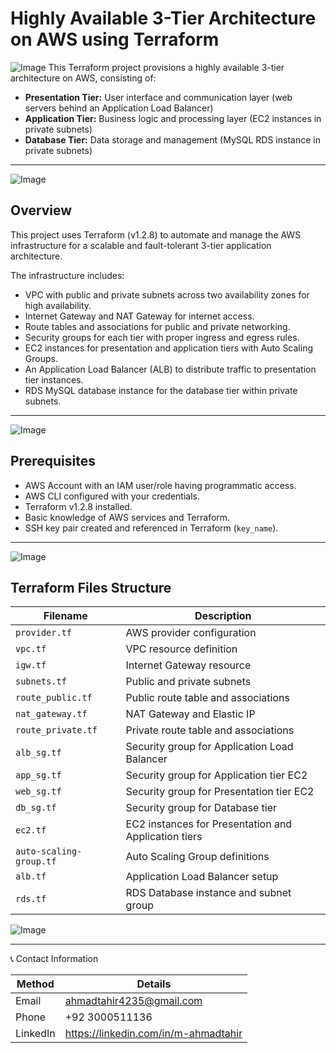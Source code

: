 
# Highly Available 3-Tier Architecture on AWS using Terraform

![Image](https://github.com/user-attachments/assets/b7a386cd-5eb5-4dbb-9642-11f5a9429581)
This Terraform project provisions a highly available 3-tier architecture on AWS, consisting of:

- **Presentation Tier:** User interface and communication layer (web servers behind an Application Load Balancer)
- **Application Tier:** Business logic and processing layer (EC2 instances in private subnets)
- **Database Tier:** Data storage and management (MySQL RDS instance in private subnets)

---
![Image](https://github.com/user-attachments/assets/7b1822d8-3bdb-47fb-b4ea-65c680c2570a)

## Overview

This project uses Terraform (v1.2.8) to automate and manage the AWS infrastructure for a scalable and fault-tolerant 3-tier application architecture.

The infrastructure includes:

- VPC with public and private subnets across two availability zones for high availability.
- Internet Gateway and NAT Gateway for internet access.
- Route tables and associations for public and private networking.
- Security groups for each tier with proper ingress and egress rules.
- EC2 instances for presentation and application tiers with Auto Scaling Groups.
- An Application Load Balancer (ALB) to distribute traffic to presentation tier instances.
- RDS MySQL database instance for the database tier within private subnets.

---
![Image](https://github.com/user-attachments/assets/d8056d97-3cbe-4c25-bcfa-f0aacd98754d)

## Prerequisites

- AWS Account with an IAM user/role having programmatic access.
- AWS CLI configured with your credentials.
- Terraform v1.2.8 installed.
- Basic knowledge of AWS services and Terraform.
- SSH key pair created and referenced in Terraform (`key_name`).

---
![Image](https://github.com/user-attachments/assets/cb2de401-dcf1-44cb-a9a0-16c127e9e945)
## Terraform Files Structure

| Filename                | Description                                 |
|-------------------------|---------------------------------------------|
| `provider.tf`           | AWS provider configuration                   |
| `vpc.tf`                | VPC resource definition                       |
| `igw.tf`                | Internet Gateway resource                     |
| `subnets.tf`            | Public and private subnets                    |
| `route_public.tf`       | Public route table and associations           |
| `nat_gateway.tf`        | NAT Gateway and Elastic IP                    |
| `route_private.tf`      | Private route table and associations          |
| `alb_sg.tf`             | Security group for Application Load Balancer |
| `app_sg.tf`             | Security group for Application tier EC2       |
| `web_sg.tf`             | Security group for Presentation tier EC2      |
| `db_sg.tf`              | Security group for Database tier               |
| `ec2.tf`                | EC2 instances for Presentation and Application tiers |
| `auto-scaling-group.tf` | Auto Scaling Group definitions                |
| `alb.tf`                | Application Load Balancer setup                |
| `rds.tf`                | RDS Database instance and subnet group        |


![Image](https://github.com/user-attachments/assets/cb2de401-dcf1-44cb-a9a0-16c127e9e945)




---

📞 Contact Information

| **Method** | **Details**                  |
|------------|------------------------------|
| Email      | ahmadtahir4235@gmail.com     |
| Phone      | +92 3000511136               |
| LinkedIn   | https://linkedin.com/in/m-ahmadtahir |

